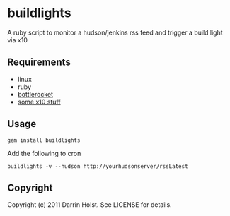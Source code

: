 # buildlights

A ruby script to monitor a hudson/jenkins rss feed and trigger a build
light via x10

## Requirements

- linux
- ruby
- [bottlerocket](http://www.linuxha.com/bottlerocket/)
- [some x10 stuff](http://www.x10.com/products/firecracker.htm)

## Usage

    gem install buildlights

Add the following to cron

    buildlights -v --hudson http://yourhudsonserver/rssLatest

## Copyright

Copyright (c) 2011 Darrin Holst. See LICENSE for details.

